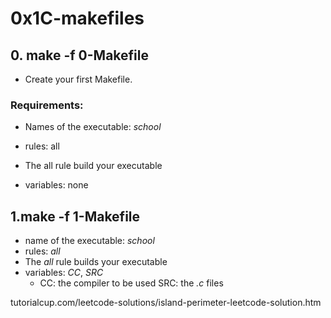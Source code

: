 # 0x1C-makefiles

## 0. make -f 0-Makefile

- Create your first Makefile.

### Requirements:

- Names of the executable: *school*
- rules: all

- The all rule build your executable
- variables: none

## 1.make -f 1-Makefile

- name of the executable: *school*
- rules: *all*
 - The *all* rule builds your executable
- variables: *CC*, *SRC*
    - CC: the compiler to be used
    SRC: the *.c* files


tutorialcup.com/leetcode-solutions/island-perimeter-leetcode-solution.htm
